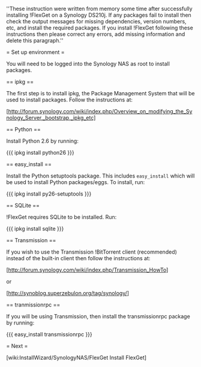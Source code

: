 ''These instruction were written from memory some time after successfully installing !FlexGet on a Synology DS210j. If any packages fail to install then check the output messages for missing dependencies, version numbers, etc, and install the required packages. If you install !FlexGet following these instructions then please correct any errors, add missing information and delete this paragraph.''

= Set up environment =

You will need to be logged into the Synology NAS as root to install packages.

== ipkg ==

The first step is to install ipkg, the Package Management System that will be used to install packages. Follow the instructions at:

[http://forum.synology.com/wiki/index.php/Overview_on_modifying_the_Synology_Server,_bootstrap,_ipkg_etc]

== Python ==

Install Python 2.6 by running:

{{{
ipkg install python26
}}}

== easy_install ==

Install the Python setuptools package. This includes `easy_install` which will be used to install Python packages/eggs. To install, run:

{{{
ipkg install py26-setuptools
}}}

== SQLite ==

!FlexGet requires SQLite to be installed. Run:

{{{
ipkg install sqlite
}}}

== Transmission ==

If you wish to use the Transmission !BitTorrent client (recommended) instead of the built-in client then follow the instructions at:

[http://forum.synology.com/wiki/index.php/Transmission_HowTo]

or

[http://synoblog.superzebulon.org/tag/synology/]

== tranmissionrpc == 

If you will be using Transmission, then install the transmissionrpc package by running:

{{{
easy_install transmissionrpc
}}}

= Next =

[wiki:InstallWizard/SynologyNAS/FlexGet Install FlexGet]

